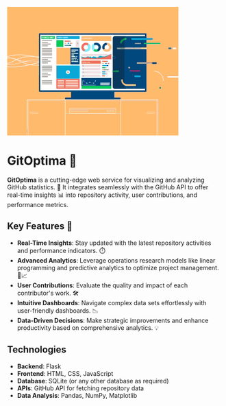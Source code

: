 ![logo](https://github.com/yusuufmm/GitOptima/blob/main/sample.gif)
# GitOptima 🚀

**GitOptima** is a cutting-edge web service for visualizing and analyzing GitHub statistics. 🚀 It integrates seamlessly with the GitHub API to offer real-time insights 📊 into repository activity, user contributions, and performance metrics.


## Key Features 🌟

- **Real-Time Insights**: Stay updated with the latest repository activities and performance indicators. ⏱️
- **Advanced Analytics**: Leverage operations research models like linear programming and predictive analytics to optimize project management. 🧠📈
- **User Contributions**: Evaluate the quality and impact of each contributor's work. 🛠️
- **Intuitive Dashboards**: Navigate complex data sets effortlessly with user-friendly dashboards. 📉
- **Data-Driven Decisions**: Make strategic improvements and enhance productivity based on comprehensive analytics. 💡

## Technologies

- **Backend**: Flask
- **Frontend**: HTML, CSS, JavaScript
- **Database**: SQLite (or any other database as required)
- **APIs**: GitHub API for fetching repository data
- **Data Analysis**: Pandas, NumPy, Matplotlib
